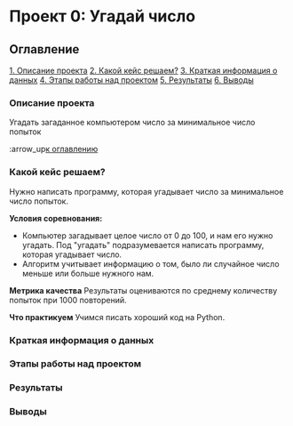 # Проект 0: Угадай число

## Оглавление
[1. Описание проекта](https://github.com/elena-travel/sf-dara-science/blob/main/project0/README.md#Описание-проекта)
[2. Какой кейс решаем?](https://github.com/elena-travel/sf-dara-science/blob/main/project0/README.md#Какой-кейс-решаем?)
[3. Краткая информация о данных](https://github.com/elena-travel/sf-dara-science/blob/main/project0/README.md#Краткая-информация-о-данных)
[4. Этапы работы над проектом](https://github.com/elena-travel/sf-dara-science/blob/main/project0/README.md#Этапы-работы-над-проектом)
[5. Результаты](https://github.com/elena-travel/sf-dara-science/blob/main/project0/README.md#Результаты)
[6. Выводы](https://github.com/elena-travel/sf-dara-science/blob/main/project0/README.md#Выводы)

### Описание проекта
Угадать загаданное компьютером число за минимальное число попыток

:arrow_up[к оглавлению](https://github.com/elena-travel/sf-dara-science/blob/main/project0/README.md#Оглавление)

### Какой кейс решаем?
Нужно написать программу, которая угадывает число за минимальное число попыток.

**Условия соревнования:**
- Компьютер загадывает целое число от 0 до 100, и нам его нужно угадать. Под "угадать" подразумевается написать программу, которая угадывает число.
- Алгоритм учитывает информацию о том, было ли случайное число меньше или больше нужного нам.

**Метрика качества**
Результаты оцениваются по среднему количеству попыток при 1000 повторений.

**Что практикуем**
Учимся писать хороший код на Python.
### Краткая информация о данных

### Этапы работы над проектом
### Результаты
### Выводы